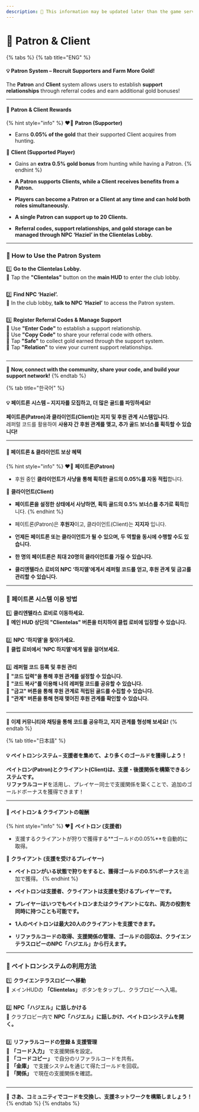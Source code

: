 ```yaml
---
description: 🛑 This information may be updated later than the game server data.
---
```


# 🤝 Patron & Client

{% tabs %}
{% tab title="ENG" %}
#### 💡 Patron System – Recruit Supporters and Farm More Gold!

The **Patron** and **Client** system allows users to establish **support relationships** through referral codes and earn additional gold bonuses!

***

#### 🔹 Patron & Client Rewards

{% hint style="info" %}
❤️‍🔥 **Patron (Supporter)**

* Earns **0.05% of the gold** that their supported Client acquires from hunting.

💞 **Client (Supported Player)**

* Gains an **extra 0.5% gold bonus** from hunting while having a Patron.
{% endhint %}

* **A Patron supports Clients, while a Client receives benefits from a Patron.**
* **Players can become a Patron or a Client at any time and can hold both roles simultaneously.**
* **A single Patron can support up to 20 Clients.**
* **Referral codes, support relationships, and gold storage can be managed through NPC ‘Haziel’ in the Clientelas Lobby.**

***

### 🏦 How to Use the Patron System

1️⃣ **Go to the Clientelas Lobby.**\
📌 Tap the **"Clientelas"** button on the **main HUD** to enter the club lobby.

<figure><img src="../.gitbook/assets/image (879).png" alt=""><figcaption></figcaption></figure>

2️⃣ **Find NPC ‘Haziel’.**\
📌 In the club lobby, **talk to NPC ‘Haziel’** to access the Patron system.

<figure><img src="../.gitbook/assets/image (321).png" alt=""><figcaption></figcaption></figure>

3️⃣ **Register Referral Codes & Manage Support**\
📌 Use **"Enter Code"** to establish a support relationship.\
📌 Use **"Copy Code"** to share your referral code with others.\
📌 Tap **"Safe"** to collect gold earned through the support system.\
📌 Tap **"Relation"** to view your current support relationships.

<figure><img src="../.gitbook/assets/image (881).png" alt=""><figcaption></figcaption></figure>

***

🎉 **Now, connect with the community, share your code, and build your support network!**
{% endtab %}

{% tab title="한국어" %}
#### 💡 **페이트론 시스템 – 지지자를 모집하고, 더 많은 골드를 파밍하세요!**

**페이트론(Patron)과 클라이언트(Client)는 지지 및 후원 관계 시스템입니다.**\
레퍼럴 코드를 활용하여 **사용자 간 후원 관계를 맺고, 추가 골드 보너스를 획득할 수 있습니다!**

***

#### 🔹 **페이트론 & 클라이언트 보상 혜택**

{% hint style="info" %}
❤️‍🔥 **페이트론(Patron)**

* 후원 중인 **클라이언트가 사냥을 통해 획득한 골드의 0.05%를 자동 적립**합니다.

💞 **클라이언트(Client)**

* **페이트론을 설정한 상태에서 사냥하면, 획득 골드의 0.5% 보너스를 추가로 획득**합니다.
{% endhint %}

* 페이트론(Patron)은 **후원자**이고, 클라이언트(Client)는 **지지자** 입니다.
* **언제든 페이트론 또는 클라이언트가 될 수 있으며, 두 역할을 동시에 수행할 수도 있습니다.**
* **한 명의 페이트론은 최대 20명의 클라이언트를 가질 수 있습니다.**
* **클리엔텔라스 로비의 NPC ‘하지엘’에게서 레퍼럴 코드를 얻고, 후원 관계 및 금고를 관리할 수 있습니다.**

***

### 🏦 **페이트론 시스템 이용 방법**

1️⃣ **클리엔텔라스 로비로 이동하세요.**\
📌 **메인 HUD 상단의 "Clientelas" 버튼을 터치하여 클럽 로비에 입장할 수 있습니다.**

<figure><img src="../.gitbook/assets/image (879).png" alt=""><figcaption></figcaption></figure>

2️⃣ **NPC ‘하지엘’을 찾아가세요.**\
📌 **클럽 로비에서 'NPC 하지엘'에게 말을 걸어보세요.**

<figure><img src="../.gitbook/assets/image (321).png" alt=""><figcaption></figcaption></figure>

3️⃣ **레퍼럴 코드 등록 및 후원 관리**\
📌 **"코드 입력"을 통해 후원 관계를 설정할 수 있습니다.**\
📌 **"코드 복사"를 이용해 나의 레퍼럴 코드를 공유할 수 있습니다.**\
📌 **"금고" 버튼을 통해 후원 관계로 적립된 골드를 수집할 수 있습니다.**\
📌 **"관계" 버튼을 통해 현재 맺어진 후원 관계를 확인할 수 있습니다.**

<figure><img src="../.gitbook/assets/image (881).png" alt=""><figcaption></figcaption></figure>

***

🎉 **이제 커뮤니티와 채팅을 통해 코드를 공유하고, 지지 관계를 형성해 보세요!**
{% endtab %}

{% tab title="日本語" %}
#### 💡 ペイトロンシステム – 支援者を集めて、より多くのゴールドを獲得しよう！

**ペイトロン(Patron)とクライアント(Client)は、支援・後援関係を構築できるシステムです。**\
**リファラルコード**を活用し、プレイヤー同士で支援関係を築くことで、追加のゴールドボーナスを獲得できます！

***

#### 🔹 ペイトロン & クライアントの報酬

{% hint style="info" %}
❤️‍🔥 **ペイトロン (支援者)**

* 支援するクライアントが狩りで獲得する\*\*ゴールドの0.05%\*\*を自動的に取得。

💞 **クライアント (支援を受けるプレイヤー)**

* **ペイトロンがいる状態で狩りをすると、獲得ゴールドの0.5%ボーナス**を追加で獲得。
{% endhint %}

* **ペイトロンは支援者、クライアントは支援を受けるプレイヤーです。**
* **プレイヤーはいつでもペイトロンまたはクライアントになれ、両方の役割を同時に持つことも可能です。**
* **1人のペイトロンは最大20人のクライアントを支援できます。**
* **リファラルコードの取得、支援関係の管理、ゴールドの回収は、クライエンテラスロビーのNPC「ハジエル」から行えます。**

***

### 🏦 ペイトロンシステムの利用方法

1️⃣ **クライエンテラスロビーへ移動**\
📌 メインHUDの **「Clientelas」** ボタンをタップし、クラブロビーへ入場。

<figure><img src="../.gitbook/assets/image (879).png" alt=""><figcaption></figcaption></figure>

2️⃣ **NPC「ハジエル」に話しかける**\
📌 クラブロビー内で **NPC「ハジエル」に話しかけ、ペイトロンシステムを開く。**

<figure><img src="../.gitbook/assets/image (321).png" alt=""><figcaption></figcaption></figure>

3️⃣ **リファラルコードの登録 & 支援管理**\
📌 **「コード入力」** で支援関係を設定。\
📌 **「コードコピー」** で自分のリファラルコードを共有。\
📌 **「金庫」** で支援システムを通じて得たゴールドを回収。\
📌 **「関係」** で現在の支援関係を確認。

<figure><img src="../.gitbook/assets/image (881).png" alt=""><figcaption></figcaption></figure>

***

🎉 **さあ、コミュニティでコードを交換し、支援ネットワークを構築しましょう！**
{% endtab %}
{% endtabs %}

